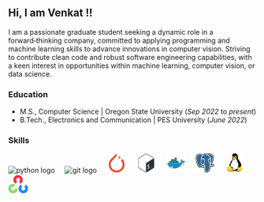 ## Hi, I am Venkat !!

I am a passionate graduate student seeking a dynamic role in a forward‑thinking company, committed to applying programming
and machine learning skills to advance innovations in computer vision. Striving to contribute clean code and robust software
engineering capabilities, with a keen interest in opportunities within machine learning, computer vision, or data science.

### Education
- M.S., Computer Science | Oregon State University (_Sep 2022_ to _present_)								       		  		
- B.Tech., Electronics and Communication | PES University (_June 2022_)

### Skills

<div align="left">
  <img src="https://cdn.jsdelivr.net/gh/devicons/devicon/icons/python/python-original.svg" height="40" alt="python logo"  />
  <img width="12" />
  <img src="https://cdn.jsdelivr.net/gh/devicons/devicon/icons/git/git-original.svg" height="40" alt="git logo"  />
  <img width="12" />
  <img src="https://github.com/devicons/devicon/blob/master/icons/pytorch/pytorch-original.svg" height="40" alt="bash logo"  />
  <img width="12" />
  <img src="https://github.com/devicons/devicon/blob/master/icons/bash/bash-original.svg" height="40" alt="bash logo"  />
  <img width="12" />
  <img src="https://github.com/devicons/devicon/blob/master/icons/docker/docker-original.svg" height="40" alt="bash logo"  />
  <img width="12" />
  <img src="https://github.com/devicons/devicon/blob/master/icons/postgresql/postgresql-original.svg" height="40" alt="bash logo"  />
  <img width="12" />
  <img src="https://github.com/devicons/devicon/blob/master/icons/linux/linux-original.svg" height="40" alt="bash logo"  />
  <img width="12" />
  <img src="https://github.com/devicons/devicon/blob/master/icons/opencv/opencv-original.svg" height="40" alt="bash logo"  />
</div>
